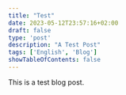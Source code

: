 ```yaml
---
title: "Test"
date: 2023-05-12T23:57:16+02:00
draft: false
type: 'post'
description: "A Test Post"
tags: ['English', 'Blog']
showTableOfContents: false
---
```


This is a test blog post.